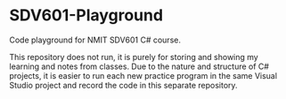 # SDV601-Playground
Code playground for NMIT SDV601 C# course.

This repository does not run, it is purely for storing and showing my learning and notes from classes. Due to the nature and structure of C# projects, it is easier to run each new practice program in the same Visual Studio project and record the code in this separate repository.
